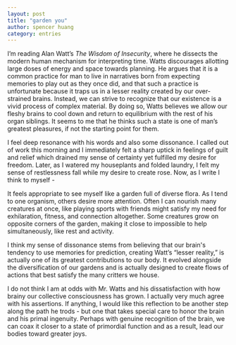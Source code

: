 ```yaml
---
layout: post
title: "garden you"
author: spencer huang
category: entries
---
```


I’m reading Alan Watt’s *The Wisdom of Insecurity*, where he dissects the modern human mechanism for interpreting time. Watts discourages allotting large doses of energy and space towards planning. He argues that it is a common practice for man to live in narratives born from expecting memories to play out as they once did, and that such a practice is unfortunate because it traps us in a lesser reality created by our over-strained brains. Instead, we can strive to recognize that our existence is a vivid process of complex material. By doing so, Watts believes we allow our fleshy brains to cool down and return to equilibrium with the rest of his organ siblings. It seems to me that he thinks such a state is one of man’s greatest pleasures, if not the starting point for them. 

I feel deep resonance with his words and also some dissonance. I called out of work this morning and I immediately felt a sharp uptick in feelings of guilt and relief which drained my sense of certainty yet fulfilled my desire for freedom. Later, as I watered my houseplants and folded laundry, I felt my sense of restlessness fall while my desire to create rose. Now, as I write I think to myself -

It feels appropriate to see myself like a garden full of diverse flora. As I tend to one organism, others desire more attention. Often I can nourish many creatures at once, like playing sports with friends might satisfy my need for exhilaration, fitness, and connection altogether. Some creatures grow on opposite corners of the garden, making it close to impossible to help simultaneously, like rest and activity. 

I think my sense of dissonance stems from believing that our brain's tendency to use memories for prediction, creating Watt’s “lesser reality,” is actually one of its greatest contributions to our body. It evolved alongside the diversification of our gardens and is actually designed to create flows of actions that best satisfy the many critters we house. 

I do not think I am at odds with Mr. Watts and his dissatisfaction with how brainy our collective consciousness has grown. I actually very much agree with his assertions. If anything, I would like this reflection to be another step along the path he trods - but one that takes special care to honor the brain and his primal ingenuity. Perhaps with genuine recognition of the brain, we can coax it closer to a state of primordial function and as a result, lead our bodies toward greater joys. 